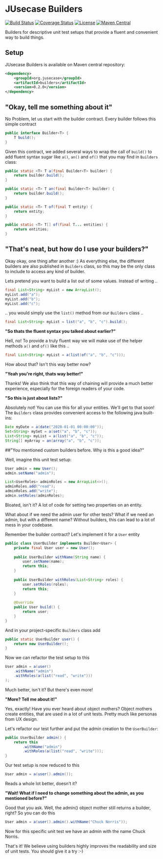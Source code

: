 # JUsecase Builders

[![Build Status](https://travis-ci.org/casid/jusecase-builders.svg?branch=master)](https://travis-ci.org/casid/jusecase-builders)
[![Coverage Status](https://coveralls.io/repos/github/casid/jusecase-builders/badge.svg?branch=master)](https://coveralls.io/github/casid/jusecase-builders?branch=master)
[![License](https://img.shields.io/badge/license-Apache%202.0-blue.svg)](https://raw.githubusercontent.com/casid/jusecase-builders/master/LICENSE)
[![Maven Central](https://img.shields.io/maven-central/v/org.jusecase/builders.svg)](http://mvnrepository.com/artifact/org.jusecase/builders)

Builders for descriptive unit test setups that provide a fluent and convenient way to build things.

##  Setup
JUsecase Builders is available on Maven central repository:
```xml
<dependency>
    <groupId>org.jusecase</groupId>
    <artifactId>builders</artifactId>
    <version>0.2.0</version>
</dependency>
```

## "Okay, tell me something about it"
No Problem, let us start with the builder contract. Every builder follows this simple contract
```java
public interface Builder<T> {
    T build();
}
```
Given this contract, we added several ways to wrap the call of `build()` to add fluent syntax sugar like `a()`, `an()` and `of()` that you may find in `Builders` class:
```java
public static <T> T a(final Builder<T> builder) {
    return builder.build();
}

public static <T> T an(final Builder<T> builder) {
    return builder.build();
}

public static <T> T of(final T entity) {
    return entity;
}

public static <T> T[] of(final T... entities) {
    return entities;
}
```

## "That's neat, but how do I use your builders?"
Okay okay, one thing after another :) As everything else, the different builders are also published in `Builders` class, so this may be the only class to include to access any kind of builder.

Lets pretend you want to build a list out of some values. Instead of writing ..
```java
final List<String> myList = new ArrayList();
myList.add("a");
myList.add("b");
myList.add("c");
```
.. you would simply use the `list()` method from our `Builders` class ..
```java
final List<String> myList = list("a", "b", "c").build();
```

**"So thats the fluent syntax you talked about earlier?"**

Hell, no! To provide a truly fluent way we will make use of the helper methods `a()` and `of()` like this ..
```java
final List<String> myList = a(list(of("a", "b", "c")));
```
How about that? Isn't this way better now?

**"Yeah you're right, thats way better!"**

Thanks! We also think that this way of chaining will provide a much better experience, especially for the foreign readers of your code.

**"So this is just about lists?"**

Absolutely not! You can use this for all your entities. We'll get to that soon! The `Builders` class provides convenient access to the following java built-ins:
```java
Date myDate = a(date("2020-01-01 00:00:00"));
Set<String> mySet = a(set("a", "b", "c"));
List<String> myList = a(list("a", "b", "c"));
String[] myArray = an(array("a", "b", "c"));
```

##"You mentioned custom builders before. Why is this a good idea?"

Well, imagine this unit test setup:
```java
User admin = new User();
admin.setName("admin");

List<UserRoles> adminRoles = new ArrayList<>();
adminRoles.add("read");
adminRoles.add("write");
admin.setRoles(adminRoles);
```

Bloated, isn't it? A lot of code for setting two properties on an entity.

What about if we need the admin user for other tests? What if we need an admin, but with a different name? Without builders, this can lead to a lot of mess in your codebase.

Remember the builder contract? Let's implement it for a `User` entity
```java
public class UserBuilder implements Builder<User> {
    private final User user = new User();
    
    public UserBuilder withName(String name) {
        user.setName(name);
        return this;
    }
    
    public UserBuilder withRoles(List<String> roles) {
        user.setRoles(roles);
        return this;
    }
    
    @Override
    public User build() {
        return user;
    }
}
```

And in your project-specific `Builders` class add
```java
public static UserBuilder user() {
    return new UserBuilder();
}
```

Now we can refactor the test setup to this
```java
User admin = a(user()
    .withName("admin")
    .withRoles(a(list("read", "write")))
);
```

Much better, isn't it? But there's even more!

**"More? Tell me about it!"**

Yes, exactly! Have you ever heard about object mothers? Object mothers create entities, that are used in a lot of unit tests. Pretty much like personas from UX design.

Let's refactor our test further and put the admin creation to the `UserBuilder`:
```java
public UserBuilder admin() {
    return this
        .withName("admin")
        .withRoles(a(list("read", "write")));
}
```

Our test setup is now reduced to this
```java
User admin = a(user().admin());
```

Reads a whole lot better, doesn't it?

**"Wait! What if I need to change something about the admin, as you mentioned before?"**

Good that you ask. Well, the admin() object mother still returns a builder, right? So you can do this
```java
User admin = a(user().admin().withName("Chuck Norris"));
```

Now for this specific unit test we have an admin with the name Chuck Norris.

That's it! We believe using builders highly improves the readability and size of unit tests. You should give it a try :-)
